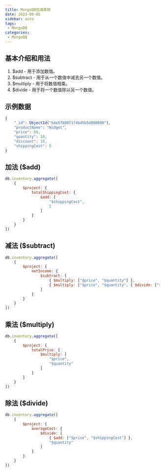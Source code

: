 ```yaml
---
title: MongoDB加减乘除
date: 2023-09-05
sidebar: auto
tags: 
 - MongoDB
categories:
 - MongoDB
---
```


## 基本介绍和用法
1. $add - 用于添加数值。
2. $subtract - 用于从一个数值中减去另一个数值。
3. $multiply - 用于将数值相乘。
4. $divide - 用于将一个数值除以另一个数值。
## 示例数据
```javascript
{
    "_id": ObjectId("64e57890f1f4b45b5d880800"),
    "productName": "Widget",
    "price": 50,
    "quantity": 10,
    "discount": 10,  
    "shippingCost": 5
}
```
## 加法 ($add)
```javascript
db.inventory.aggregate([
    {
        $project: {
            totalShippingCost: {
                $add: [
                    "$shippingCost",
                    5
                ]
            }
        }
    }
])
```
## 减法 ($subtract)
```javascript
db.inventory.aggregate([
    {
        $project: {
            netIncome: {
                $subtract: [
                    { $multiply: ["$price", "$quantity"] },
                    { $multiply: ["$price", "$quantity", { $divide: ["$discount", 100] }] }
                ]
            }
        }
    }
])
```
## 乘法 ($multiply)
```javascript
db.inventory.aggregate([
    {
        $project: {
            totalPrice: {
                $multiply: [
                    "$price",
                    "$quantity"
                ]
            }
        }
    }
])
```
## 除法 ($divide)
```javascript
db.inventory.aggregate([
    {
        $project: {
            averageCost: {
                $divide: [
                    { $add: ["$price", "$shippingCost"] },
                    "$quantity"
                ]
            }
        }
    }
])
```